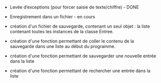 - Levée d’exceptions (pour forcer saisie de texte/chiffre) - DONE

- Enregistrement dans un fichier - en cours

- création d'un fichier de sauvegarde, contenant un seul objet : la liste contenant toutes les instances de la classe Entree.

- création d'une fonction permettant de coller le contenu de la sauvegarde dans une liste au début du programme.

- création d'une fonction permettant de sauvegarder une nouvelle entrée dans la liste

- création d'une fonction permettant de rechercher une entrée dans la liste
